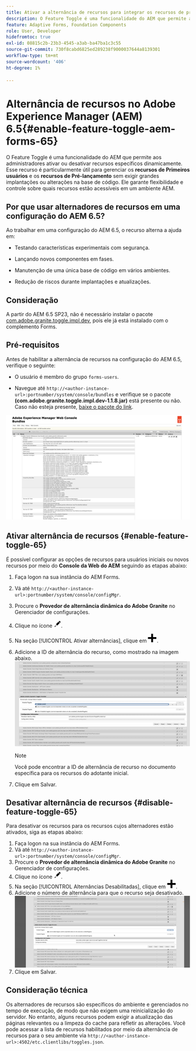 ```yaml
---
title: Ativar a alternância de recursos para integrar os recursos de pré-lançamento e de adesão antecipada
description: O Feature Toggle é uma funcionalidade do AEM que permite aos administradores ativar novos recursos em um ambiente de tempo de execução.
feature: Adaptive Forms, Foundation Components
role: User, Developer
hidefromtoc: true
exl-id: 08815c2b-23b3-4545-a3ab-ba47ba1c3c55
source-git-commit: 730f8cabd6825ed289238f9000037644a8139301
workflow-type: tm+mt
source-wordcount: '406'
ht-degree: 1%

---
```


# Alternância de recursos no Adobe Experience Manager (AEM) 6.5{#enable-feature-toggle-aem-forms-65}

O Feature Toggle é uma funcionalidade do AEM que permite aos administradores ativar ou desativar recursos específicos dinamicamente. Esse recurso é particularmente útil para gerenciar os **recursos de Primeiros usuários** e os **recursos de Pré-lançamento** sem exigir grandes implantações ou alterações na base de código. Ele garante flexibilidade e controle sobre quais recursos estão acessíveis em um ambiente AEM.

## Por que usar alternadores de recursos em uma configuração do AEM 6.5?

Ao trabalhar em uma configuração do AEM 6.5, o recurso alterna a ajuda em:

* Testando características experimentais com segurança.

* Lançando novos componentes em fases.

* Manutenção de uma única base de código em vários ambientes.

* Redução de riscos durante implantações e atualizações.

## Consideração

A partir do AEM 6.5 SP23, não é necessário instalar o pacote [com.adobe.granite.toggle.impl.dev](http://com.adobe.granite.toggle.impl.dev/), pois ele já está instalado com o complemento Forms.

## Pré-requisitos

Antes de habilitar a alternância de recursos na configuração do AEM 6.5, verifique o seguinte:

* O usuário é membro do grupo `forms-users`.

* Navegue até `http://<author-instance-url>:portnumber/system/console/bundles` e verifique se o pacote **(com.adobe.granite.toggle.impl.dev-1.1.8.jar)** está presente ou não. Caso não esteja presente, [baixe o pacote do link](https://experience.adobe.com/#/downloads/content/software-distribution/en/aem.html?package=%2Fcontent%2Fsoftware-distribution%2Fen%2Fdetails.html%2Fcontent%2Fdam%2Faem%2Fpublic%2Fadobe%2Fpackages%2Fcq650%2Fhotfix%2Fcom.adobe.granite.toggle.impl.dev-1.1.8.jar).

![Alternância de recursos](/help/forms/using/assets/feature-toggle-1.1.8.png)

## Ativar alternância de recursos {#enable-feature-toggle-65}

É possível configurar as opções de recursos para usuários iniciais ou novos recursos por meio do **Console da Web do AEM** seguindo as etapas abaixo:

1. Faça logon na sua instância do AEM Forms.
2. Vá até `http://<author-instance-url>:portnumber/system/console/configMgr`.
3. Procure o **Provedor de alternância dinâmica do Adobe Granite** no Gerenciador de configurações.
4. Clique no ícone ![lápis-ícone](assets/illustratorcc_penciltool_cur_edit_2_17.png).
5. Na seção [!UICONTROL Ativar alternâncias], clique em ![ícone-lápis](assets/aem6forms_add.png).
6. Adicione a ID de alternância do recurso, como mostrado na imagem abaixo.
   ![Adicionar alternância](assets/add_toggle_number_forms.png)

   >[!NOTE]
   >
   >Você pode encontrar a ID de alternância de recurso no documento específica para os recursos do adotante inicial.

7. Clique em Salvar.

## Desativar alternância de recursos {#disable-feature-toggle-65}

Para desativar os recursos para os recursos cujos alternadores estão ativados, siga as etapas abaixo:

1. Faça logon na sua instância do AEM Forms.
2. Vá até `http://<author-instance-url>:portnumber/system/console/configMgr`.
3. Procure o **Provedor de alternância dinâmica do Adobe Granite** no Gerenciador de configurações.
4. Clique no ícone ![lápis-ícone](assets/illustratorcc_penciltool_cur_edit_2_17.png).
5. Na seção [!UICONTROL Alternâncias Desabilitadas], clique em ![ícone de lápis](assets/aem6forms_add.png).
6. Adicione o número de alternância para que o recurso seja desativado.
   ![Remover alternância](assets/remove_toggle_feature_forms.png)
7. Clique em Salvar.

## Consideração técnica

Os alternadores de recursos são específicos do ambiente e gerenciados no tempo de execução, de modo que não exigem uma reinicialização do servidor. No entanto, alguns recursos podem exigir a atualização das páginas relevantes ou a limpeza do cache para refletir as alterações.
Você pode acessar a lista de recursos habilitados por meio da alternância de recursos para o seu ambiente via `http://<author-instance-url>:4502/etc.clientlibs/toggles.json`.
